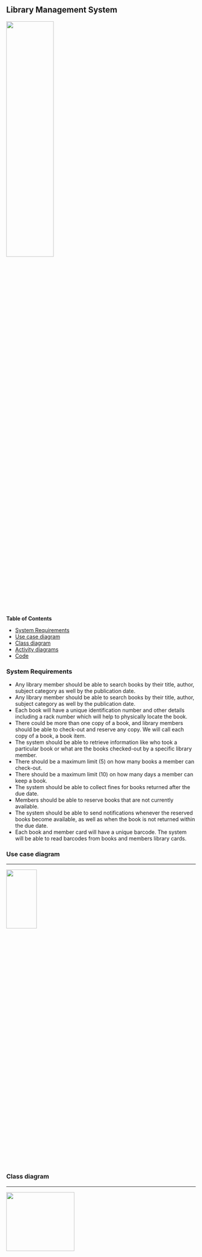 ## Library Management System

<img src="https://github.com/piyushmani/object-oriented-design-python/blob/a426c5935d670b7df8bb1b45a42d34474fb0abf2/Library%20Management%20System/images/library.png" width="50%" height="40%">

**Table of Contents**

- [System Requirements](https://github.com/hillaryfraley/jobbriefings#purpose)
- [Use case diagram](https://github.com/hillaryfraley/jobbriefings#scope)
- [Class diagram](https://github.com/hillaryfraley/jobbriefings#work-practice)
- [Activity diagrams](https://github.com/hillaryfraley/jobbriefings#daily-briefing)
- [Code](https://github.com/hillaryfraley/jobbriefings#daily-briefing)

### System Requirements

- Any library member should be able to search books by their title, author, subject category as well by the publication date.
- Any library member should be able to search books by their title, author, subject category as well by the publication date.
- Each book will have a unique identification number and other details including a rack number which will help to physically locate the book.
- There could be more than one copy of a book, and library members should be able to check-out and reserve any copy. We will call each copy of a book, a book item.
- The system should be able to retrieve information like who took a particular book or what are the books checked-out by a specific library member.
- There should be a maximum limit (5) on how many books a member can check-out.
- There should be a maximum limit (10) on how many days a member can keep a book.
- The system should be able to collect fines for books returned after the due date.
- Members should be able to reserve books that are not currently available.
- The system should be able to send notifications whenever the reserved books become available, as well as when the book is not returned within the due date.
- Each book and member card will have a unique barcode. The system will be able to read barcodes from books and members library cards.

### Use case diagram
------------
<img src="https://github.com/piyushmani/object-oriented-design-python/blob/f7e3d15691bad10da22988c750d75347172cd4e3/Library%20Management%20System/images/Uml_Diagram%20(3).svg" width="40%" height="20%">


### Class diagram
------------

<img src="https://github.com/piyushmani/object-oriented-design-python/blob/97c102a4bc2aa0c31c1ebfa002ed49eb42f140a3/Library%20Management%20System/images/class_diagram.svg" width="60%" height="20%">

### Activity diagrams
------------

####  Book checkout 
```mermaid
%%{init: { "theme": "forest","flowchart": {"nodeSpacing":10, "rankSpacing":20,"curve": "basic","useMaxWidth":true}} }%%
flowchart TD
    A[Start] --> B
    B(Member scan their library card) --> C
    C(Scan barcode of book) --> D
    D{{Checks if book can be issued or not ??}}
    E{{ Checks numner of book  issued  to the member}}
    F{{Checks if book has been reserved by any other member ??}}
    G[Create book checkout transaction]
    H[Update Book status to Loaned]
    I[Increment book issued to the member]
    J[Mark reservation completed that member has made against this book]
    K[Show success message]
    D -->|No| Y 
    D -->|Yes| E
    E -->|max quato Excedded|Y 
    E -->|else| F
    F -->|Yes | Y 
    F -->|No| G -->H -->I -->J -->K-->Z
    Y[Show error message]
    Z[End]
    Y -->Z 
```
#### Return a book
```mermaid
%%{init: { "theme": "forest","flowchart": {"nodeSpacing":10, "rankSpacing":20,"curve": "basic","useMaxWidth":true}} }%%
flowchart TD
    A[Start] --> B
    B(Member scan barcode of the book) --> C
    C(System fetches book`s details ) --> D
    D{{System checks if book is being returned within the due date ??}}
    E(Calculate fine)
    F(Create transaction for the fine collection)
    G(Collect fine)
    H{{ System decrements the number of book issued to the member}}
    I{{System checks if book is reserved by any member ??}}
    J(System update the status of the book to reserved)
    K(System update the status of the book to available)
    L(system sends notification to the member who has reserved the book about the availibilty of the book)
    Z(End)
    D -->|No| E
    D --> |Yes| H
    E -->F-->G-->H
    H -->I
    I -->|No| K -->Z
    I -->|Yes|J
    J  -->L -->Z
```
#### Renew a book
```mermaid
%%{init: { "theme": "forest","flowchart": {"nodeSpacing":10, "rankSpacing":20,"curve": "basic","useMaxWidth":true}} }%%
flowchart TD
    A[Start] 
    B(Member scans their library card through barcode reade) 
    C(Member scans barcode of the book and selects to renew the book)
    D(System fetches book`s details ) 
    E{{Check if the book has been returned within due date ??}}
    F[Calculate fine]
    G[Create transactionyes for fine collection]
    H[Collect fine]
    I[ Check if the book has been reserved by any other member ??]
    J[Show error message that the book can't be issued]
    K[Update the status of the book to 'Reserved']
    L[Create book checkout transaction with new due date]
    M[Send notification to thee member who has reserved the book that the book has become available]
    Z(End)

    A-->B-->C-->D-->E
    E --> |No| F -->G-->H-->I
    E --> |Yes| I
    I -->|yes| J-->K-->M-->Z
    I-->|No|L-->Z
```

### Code

------------



 Below is the code for book checkout, book return and book renew.
 
 > ***Note => In below code the database implementation and payment implementation are skiped.***
 
 ###### Enums and Constants
 
 
 ```python
from abc import ABC
from enum import Enum
from dataclasses import dataclass

class BookFormat(Enum):
    HARDCOVER, PAPERBACK, AUDIO_BOOK, EBOOK, NEWSPAPER, MAGAZINE, JOURNAL = 1, 2, 3, 4, 5, 6, 7

class BookStatus(Enum):
    AVAILABLE, RESERVED, LOANED, LOST = 1, 2, 3, 4

class ReservationStatus(Enum):
    WAITING, PENDING, CANCELED, NONE = 1, 2, 3, 4

class AccountStatus(Enum):
    ACTIVE, CLOSED, CANCELED, BLACKLISTED, NONE = 1, 2, 3, 4, 5

@dataclass
class Address:
    street_address: str 
    city: str
    state: str
    zip_code: int
    country: str   

@dataclass
class Person(ABC):
    name: str 
    address: Address
    email: str
    phone: str  

@dataclass
class Constants:
    MAX_BOOKS_ISSUED_TO_A_USER: int = 5
    MAX_LENDING_DAYS: int = 10
    
```
###### Rack, Book and BookItem

```python
from abc import ABC
from dataclasses import dataclass
import datetime

@dataclass
class Rack:
    number:int 
    location_identifie: str
    
@dataclass
class Book(ABC):
    ISBN: str 
    title: str 
    subject: str 
    publisher: str
    language: str 
    number_of_pages: int 
    authors: list[str]

@dataclass
class BookItem(Book):
    barcode: str 
    is_reference_only: str
    borrowed: bool
    due_date: datetime.date
    price : float 
    status: BookStatus
    date_of_purchase: datetime.date
    publication_date: datetime.date
    placed_at: Rack
```

###### Account, Member, and Librarian

```python
from abc import ABC
from dataclasses import dataclass
import datetime

@dataclass
class Librarian(Account):
    department= str 

    def add_book_item(self, book_item):
        None

    def block_member(self, member):
        None

    def un_block_member(self, member):
        None

class Member(Account):
    date_of_membership: datetime.date = datetime.date.today()
    total_books_checkedout: int = 0
  

    def get_total_books_checked_out(self):
        return self.total_books_checkedout

    def reserve_book_item(self, book_item):
        None

    def increment_total_books_checkedout(self):
        None

    def renew_book_item(self, book_item):
        None

    def checkout_book_item(self, book_item):
        if self.get_total_books_checked_out() >= Constants.MAX_BOOKS_ISSUED_TO_A_USER:
            print("The user has already checked-out maximum number of books")
            return False
        book_reservation = BookReservation.fetch_reservation_details(
                book_item.get_barcode())
        if book_reservation != None and book_reservation.get_member_id() != self.get_id():
            # book item has a pending reservation from another user
            print("self book is reserved by another member")
            return False
        elif book_reservation != None:
           # book item has a pending reservation from the give member, update it
           book_reservation.update_status(ReservationStatus.COMPLETED)

        if not book_item.checkout(self.get_id()):
            return False

        self.increment_total_books_checkedout()
        return True

    def check_for_fine(self, book_item_barcode):
        book_lending = BookLending.fetch_lending_details(book_item_barcode)
        due_date = book_lending.get_due_date()
        today = datetime.date.today()
        # check if the book has been returned within the due date
        if today > due_date:
            diff = today - due_date
            diff_days = diff.days
            Fine.collect_fine(self.get_member_id(), diff_days)

    def return_book_item(self, book_item):
        self.check_for_fine(book_item.get_barcode())
        book_reservation = BookReservation.fetch_reservation_details(
                book_item.get_barcode())
        if book_reservation != None:
            # book item has a pending reservation
            book_item.update_book_item_status(BookStatus.RESERVED)
            book_reservation.send_book_available_notification()
        book_item.update_book_item_status(BookStatus.AVAILABLE)

    def renew_book_item(self, book_item):
        self.check_for_fine(book_item.get_barcode())
        book_reservation = BookReservation.fetch_reservation_details(
                book_item.get_barcode())
        # check if self book item has a pending reservation from another member
        if book_reservation != None and book_reservation.get_member_id() != self.get_member_id():
            print("self book is reserved by another member")
            self.decrement_total_books_checkedout()
            book_item.update_book_item_state(BookStatus.RESERVED)
            book_reservation.send_book_available_notification()
            return False
        elif book_reservation != None:
            # book item has a pending reservation from self member
            book_reservation.update_status(ReservationStatus.COMPLETED)
            BookLending.lend_book(book_item.get_bar_code(), self.get_member_id())
            book_item.update_due_date(
                    datetime.datetime.now().AddDays(Constants.MAX_LENDING_DAYS))
        return True
```
###### BookReservation, BookLending, and Fine

```python
from abc import ABC
from dataclasses import dataclass
import datetime

@dataclass
class BookReservation:
    status: BookStatus
    book_item_barcode: str 
    member_id: int 
    creation_date: datetime.date = datetime.date.today()
    
    def fetch_reservation_details(self, barcode):
        None

@dataclass
class BookLending:
    book_item_barcode: str
    member_id: int
    due_date: datetime.date 
    return_date: datetime.date = None
    creation_date: datetime.date = datetime.date.today()

    def lend_book(self, barcode, member_id):
        None

    def fetch_lending_details(self, barcode):
        None

@dataclass
class Fine:
    book_item_barcode: str
    member_id: int
    creation_date: datetime.date = datetime.date.today()
  
    def collect_fine(self, member_id, days):
        None
```

###### Search and Catalog

```python
from abc import ABC
from dataclasses import dataclass

class Search(ABC):
  def search_by_title(self, title):
    None

  def search_by_author(self, author):
    None

  def search_by_subject(self, subject):
    None

  def search_by_pub_date(self, publish_date):
    None

@dataclass
class Catalog(Search):
    book_titles:dict
    ook_authors: dict
    book_publication_dates: dict
    book_subjects: dict

    def search_by_title(self, query):
        # return all books containing the string query in their title.
        return self.__book_titles.get(query)

    def search_by_author(self, query):
        # return all books containing the string query in their author's name.
        return self.__book_authors.get(query)
```






